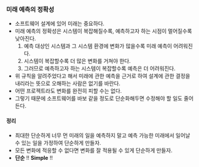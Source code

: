 ### 미래 예측의 정확성 

- 소프트웨어 설계에 있어 미래는 중요하다. 
- 미래 예측의 정확성은 시스템이 복잡해질수록, 예측하고자 하는 시점이 멀어질수록 낮아진다. 
    1. 예측 대상인 시스템과 그 시스템 환경에 변화가 많을수록 미래 예측이 어려워진다. 
    2. 시스템이 복잡할수록 더 많은 변화를 거쳐야 한다. 
    3. 그러므로 예측하고자 하는 시스템이 복잡할수록 예측은 더 어려워진다. 
- 위 규칙을 알려주었다고 해서 미래에 관한 예측을 근거로 하여 설계에 관한 결정을 내리라는 뜻으로 오해하는 
사람은 없기를 바란다. 
- 어떤 프로젝트라도 변화를 완전히 피할 수는 없다.
- 그렇기 때문에 소프트웨어를 바보 같을 정도로 단순화해두면 수정해야 할 일도 줄어든다. 

#### 정리 
- 최대한 단순하게 너무 먼 미래의 일을 예측하지 말고 예측 가능한 미래에서 일어날 수 있는 일을 가정하여 
단순하게 만들자. 
- 모든 변화에 적응할 수 없다면 변화를 잘 적용될 수 있게 단순하게 만들자. 
- **단순** !! **Simple** !! 
